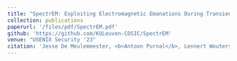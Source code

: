 ```yaml
---
title: "SpectrEM: Exploiting Electromagnetic Emanations During Transient Execution"
collection: publications
paperurl: '/files/pdf/SpectrEM.pdf'
github: 'https://github.com/KULeuven-COSIC/SpectrEM'
venue: "USENIX Security '23"
citation: 'Jesse De Meulemeester, <b>Antoon Purnal</b>, Lennert Wouters, Arthur Beckers, Ingrid Verbauwhede'
---
```

